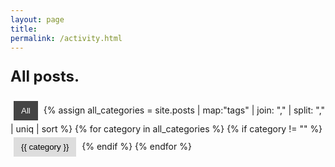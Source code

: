 ```yaml
---
layout: page
title:
permalink: /activity.html
---
```


<!-- Conditional Text -->
<p id="category-text">
  <span id="text-content">All posts. </span><span id="caret">|</span>
</p>

<!-- Category Buttons -->
<div id="category-filter-buttons">
  <button class="category-button active" data-category="all">All</button>
  <!-- Generate buttons from all post tags -->
  {% assign all_categories = site.posts | map:"tags" | join: "," | split: "," | uniq | sort %}
  {% for category in all_categories %}
    {% if category != "" %}
      <button class="category-button" data-category="{{ category }}">{{ category }}</button>
    {% endif %}
  {% endfor %}
</div>

<section id="activity-feed">
  <ul id="activity-list"></ul>
</section>

<script>
document.addEventListener("DOMContentLoaded", function () {
  const buttons = document.querySelectorAll(".category-button");
  const activityList = document.getElementById("activity-list");
  const textContent = document.getElementById("text-content");
  const caret = document.getElementById("caret");

  // Global variables for text animation intervals.
  let deleteInterval = null;
  let typeInterval = null;
  let activeCategories = new Set(["all"]); // Default category

  // This variable tracks the version of the animation.
  // Each time updatePosts() is called, we increment this version.
  let currentAnimationVersion = 0;

  // Clear the text content on page load so it can be typed.
  textContent.innerText = "";

  // Update URL based on filters (optional)
  function updateURL() {
    const newUrl = new URL(window.location.href);
    if (activeCategories.has("all")) {
      newUrl.searchParams.delete("active");
    } else {
      newUrl.searchParams.set("active", Array.from(activeCategories).join(","));
    }
    history.pushState({}, "", newUrl);
  }

  // Remove existing items from the list one by one (bottom to top).
  // Each timeout callback checks the passed version.
  function removeItemsSequentially(version, callback) {
    let items = Array.from(activityList.children);
    if (items.length === 0) {
      callback();
      return;
    }
    // Reverse order to remove bottom-to-top.
    items.reverse();
    let index = 0;
    function removeNext() {
      if (version !== currentAnimationVersion) return; // a new animation has started, abort.
      if (index < items.length) {
        const item = items[index];
        item.classList.remove("fade-in");
        item.classList.add("fade-out");
        setTimeout(() => {
          // Before removing, check version again.
          if (version !== currentAnimationVersion) return;
          item.remove();
          index++;
          removeNext();
        }, 50); // Delay between removals (adjust as needed)
      } else {
        callback();
      }
    }
    removeNext();
  }

  // Build and append new items (sequentially with fade-in).
  // Also uses the animation version to abort if outdated.
  function renderNewItems(version) {
    let items = [];
    let currentYear = "";
    let currentMonth = "";

    const allPosts = [
      {% for post in site.posts %}
      {
        title: "{{ post.title }}",
        description: "{{ post.description | default: '&nbsp;' }}",
        url: "{{ post.url | relative_url }}",
        categories: "{{ post.tags | join: ',' }}",
        year: "{{ post.date | date: '%Y' }}",
        month: "{{ post.date | date: '%B' }}",
        day: "{{ post.date | date: '%d' }}"
      },
      {% endfor %}
    ];

    let visiblePosts = [];
    if (activeCategories.has("all")) {
      visiblePosts = allPosts;
    } else {
      visiblePosts = allPosts.filter(post => {
        const postCategories = post.categories.split(",");
        return postCategories.some(cat => activeCategories.has(cat));
      });
    }

    visiblePosts.forEach(post => {
  const isNewYear = post.year !== currentYear;
  const isNewMonth = post.month !== currentMonth;

  if (isNewYear || isNewMonth) {
    const separator = document.createElement("li");
    separator.classList.add("year-month-separator");

    if (isNewYear) {
      // Year and month in the same line
      separator.innerHTML = `
        <span class="year">${post.year}</span>
        <span class="month">${post.month}</span>
      `;
      currentYear = post.year;
      currentMonth = post.month;
    } else if (isNewMonth) {
      // Just the month, aligned right
      separator.innerHTML = `<span class="month only">${post.month}</span>`;
      currentMonth = post.month;
    }

    items.push(separator);
  }

  // Create the post entry
  const listItem = document.createElement("li");
  listItem.classList.add("post-item");
  listItem.setAttribute("data-categories", post.categories);
  listItem.innerHTML = `
    <div class="post-details">
      <span class="post-title"><a href="${post.url}">${post.title}</a></span>
      <span class="post-date">${post.day}</span>
    </div>
    ${post.description ? `<p class="post-description">${post.description}</p>` : ""}
  `;
  items.push(listItem);
});



    function appendItemsSequentially(index) {
      if (version !== currentAnimationVersion) return; // abort if a new animation started
      if (index < items.length) {
        activityList.appendChild(items[index]);
        items[index].classList.add("fade-in");
        setTimeout(() => {
          if (version !== currentAnimationVersion) return;
          appendItemsSequentially(index + 1);
        }, 50);
      }
    }
    appendItemsSequentially(0);
    updateConditionalText();
  }

  // updatePosts: increments the animation version, removes current items, then renders new ones.
function updatePosts() {
  currentAnimationVersion++; // Invalidate any previous animations.
  const version = currentAnimationVersion;

  updateConditionalText(); // Update the category text immediately
  removeItemsSequentially(version, function () {
    renderNewItems(version);
  });
}


  // animateText: Cancels any current text animation and then (using common-prefix logic)
  // deletes extra characters and types the new text.
  function animateText(newText) {
    if (deleteInterval) {
      clearInterval(deleteInterval);
      deleteInterval = null;
    }
    if (typeInterval) {
      clearInterval(typeInterval);
      typeInterval = null;
    }
    let currentText = textContent.innerText;
    if (currentText === newText) return;
    let commonPrefixLen = 0;
    const minLen = Math.min(currentText.length, newText.length);
    while (
      commonPrefixLen < minLen &&
      currentText.charAt(commonPrefixLen) === newText.charAt(commonPrefixLen)
    ) {
      commonPrefixLen++;
    }
    const deleteSpeed = 30;
    const typeSpeed = 30;
    function startDeletion() {
      deleteInterval = setInterval(() => {
        if (currentText.length > commonPrefixLen) {
          currentText = currentText.slice(0, -1);
          textContent.innerText = currentText;
        } else {
          clearInterval(deleteInterval);
          deleteInterval = null;
          startTyping();
        }
      }, deleteSpeed);
    }
    function startTyping() {
      let index = commonPrefixLen;
      typeInterval = setInterval(() => {
        if (index < newText.length) {
          currentText += newText.charAt(index);
          textContent.innerText = currentText;
          index++;
        } else {
          clearInterval(typeInterval);
          typeInterval = null;
        }
      }, typeSpeed);
    }
    if (currentText.length > commonPrefixLen) {
      startDeletion();
    } else {
      startTyping();
    }
  }

  // updateConditionalText: Set the text based on the active category.
  function updateConditionalText() {
    let newText = "";
    if (activeCategories.has("all")) {
      newText = "All my projects, thoughts and milestones. ";
    } else if (activeCategories.size === 1) {
      const category = Array.from(activeCategories)[0].toLowerCase();
      if (category === "projects") {
        newText = "An overview of some of my projects. ";
      } else if (category === "thoughts") {
        newText = "Some thoughts. ";
      } else if (category === "vu") {
        newText = "University stuff. ";
        } else if (category === "thesis") {
        newText = "Posts related to my thesis. ";
      } else if (category === "cv") {
        newText = "A curration of my professional milestones. ";
      } else {
        newText = "All posts. ";
      }
    }
    animateText(newText);
  }

  // Button click handler: Only one category can be active.
  buttons.forEach(button => {
    button.addEventListener("click", function () {
      const category = this.dataset.category;
      if (category === "all") {
        activeCategories = new Set(["all"]);
      } else {
        activeCategories.clear();
        activeCategories.add(category);
      }
      buttons.forEach(btn => btn.classList.remove("active"));
      this.classList.add("active");
      updateURL();
      updatePosts();
    });
  });

  // Check for ?active=category in URL on first load
  const urlParams = new URLSearchParams(window.location.search);
  const activeParam = urlParams.get("active");
  if (activeParam) {
    const categories = activeParam.split(",");
    activeCategories = new Set(categories);

    // Update button styling to reflect the correct active filter
    buttons.forEach(button => {
      const category = button.dataset.category;
      if (activeCategories.has(category)) {
        button.classList.add("active");
      } else {
        button.classList.remove("active");
      }
    });
  }
  
  // Initial rendering: animate the text and render posts.
  updatePosts();
});
</script>

<style>
/* Fade-in animation for sequential appearance */
.fade-in {
  opacity: 0;
  animation: fadeInAnimation 0.2s forwards;
}
@keyframes fadeInAnimation {
  from {
    opacity: 0;
    transform: translateY(20px);
  }
  to {
    opacity: 1;
    transform: translateY(0);
  }
}

/* Fade-out animation for removal */
.fade-out {
  opacity: 1;
  animation: fadeOutAnimation 0.5s forwards;
}
@keyframes fadeOutAnimation {
  from {
    opacity: 1;
    transform: translateY(0);
  }
  to {
    opacity: 0;
    transform: translateY(20px);
  }
}

/* Conditional text */
#category-text {
  margin-bottom: 20px;
  font-size: 1.5rem;
  font-weight: bold;
}

/* Blinking caret */
#caret {
  font-weight: bold;
  animation: blink 1s step-start infinite;
}
@keyframes blink {
  50% { opacity: 0; }
}

/* Category Buttons */
#category-filter-buttons {
  margin-bottom: 20px;
}
.category-button {
  padding: 8px 12px;
  margin: 5px;
  border: none;
  background-color: #ddd;
  cursor: pointer;
}
.category-button.active {
  background-color: #444;
  color: white;
}

/* Activity Feed (Post List) */
#activity-list {
  list-style: none;
  padding: 0;
  min-height: 500px;
  display: flex;
  flex-direction: column;
  align-items: flex-start; /* Ensures text starts at the top */
  justify-content: flex-start;
  width: 100%;
  box-sizing: border-box;
}
.year-month-separator {
  display: flex;
  justify-content: space-between;
  align-items: baseline;
  font-weight: bold;
  padding: 10px 0;
  margin-top: 20px;
  margin-bottom: 10px;
}

.year-month-separator .year {
  font-size: 1.3rem;
}

.year-month-separator .month {
  font-size: 1rem;
  font-style: italic;
}

/* When only the month is shown (no year), push it fully to the right */
.year-month-separator .month.only {
  margin-left: auto;
}


.post-item {
  list-style: none;
  padding: 10px 0;
  padding-left: 10px;
}
.post-details {
  display: flex;
  justify-content: space-between;
  align-items: center;
}
.post-title {
  font-weight: bold;
}
.post-title a {
  text-decoration: none;
  color: inherit;
}
.post-date {
  font-size: 14px;
  color: #555;
  min-width: 30px;
  text-align: right;
}
.post-description {
  font-size: 0.9rem;
  color: #777;
  margin-top: 4px;
}
</style>
